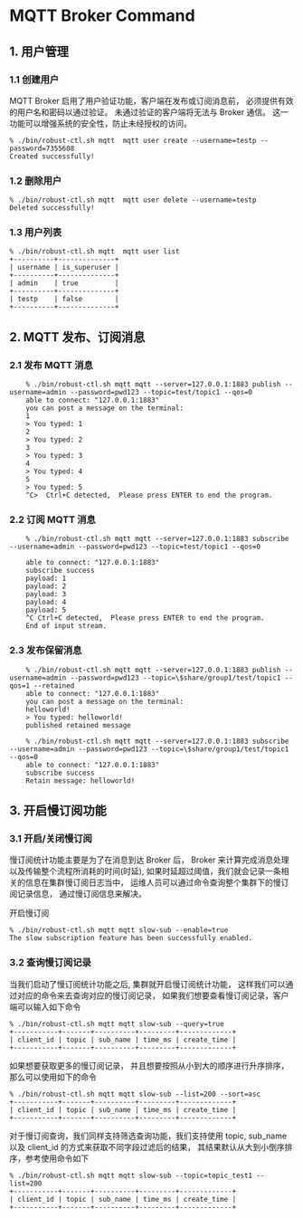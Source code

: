 # MQTT Broker Command

## 1. 用户管理

### 1.1 创建用户

MQTT Broker 启用了用户验证功能，客户端在发布或订阅消息前，
必须提供有效的用户名和密码以通过验证。
未通过验证的客户端将无法与 Broker 通信。
这一功能可以增强系统的安全性，防止未经授权的访问。

```console
% ./bin/robust-ctl.sh mqtt  mqtt user create --username=testp --password=7355608
Created successfully!
```

### 1.2 删除用户

```console
% ./bin/robust-ctl.sh mqtt  mqtt user delete --username=testp
Deleted successfully!
```

### 1.3 用户列表

```console
% ./bin/robust-ctl.sh mqtt  mqtt user list
+----------+--------------+
| username | is_superuser |
+----------+--------------+
| admin    | true         |
+----------+--------------+
| testp    | false        |
+----------+--------------+
```

## 2. MQTT 发布、订阅消息

### 2.1 发布 MQTT 消息

```console
    % ./bin/robust-ctl.sh mqtt mqtt --server=127.0.0.1:1883 publish --username=admin --password=pwd123 --topic=test/topic1 --qos=0
    able to connect: "127.0.0.1:1883"
    you can post a message on the terminal:
    1
    > You typed: 1
    2
    > You typed: 2
    3
    > You typed: 3
    4
    > You typed: 4
    5
    > You typed: 5
    ^C>  Ctrl+C detected,  Please press ENTER to end the program.
```

### 2.2 订阅 MQTT 消息

```console
    % ./bin/robust-ctl.sh mqtt mqtt --server=127.0.0.1:1883 subscribe --username=admin --password=pwd123 --topic=test/topic1 --qos=0

    able to connect: "127.0.0.1:1883"
    subscribe success
    payload: 1
    payload: 2
    payload: 3
    payload: 4
    payload: 5
    ^C Ctrl+C detected,  Please press ENTER to end the program.
    End of input stream.
```

### 2.3 发布保留消息

```console
    % ./bin/robust-ctl.sh mqtt mqtt --server=127.0.0.1:1883 publish --username=admin --password=pwd123 --topic=\$share/group1/test/topic1 --qos=1 --retained
    able to connect: "127.0.0.1:1883"
    you can post a message on the terminal:
    helloworld!
    > You typed: helloworld!
    published retained message
```

```console
    % ./bin/robust-ctl.sh mqtt mqtt --server=127.0.0.1:1883 subscribe --username=admin --password=pwd123 --topic=\$share/group1/test/topic1 --qos=0
    able to connect: "127.0.0.1:1883"
    subscribe success
    Retain message: helloworld!
```

## 3. 开启慢订阅功能

### 3.1 开启/关闭慢订阅

慢订阅统计功能主要是为了在消息到达 Broker 后，
Broker 来计算完成消息处理以及传输整个流程所消耗的时间(时延),
如果时延超过阈值，我们就会记录一条相关的信息在集群慢订阅日志当中，
运维人员可以通过命令查询整个集群下的慢订阅记录信息，
通过慢订阅信息来解决。

开启慢订阅

```console
% ./bin/robust-ctl.sh mqtt mqtt slow-sub --enable=true
The slow subscription feature has been successfully enabled.
```

### 3.2 查询慢订阅记录

当我们启动了慢订阅统计功能之后, 集群就开启慢订阅统计功能，
这样我们可以通过对应的命令来去查询对应的慢订阅记录，
如果我们想要查看慢订阅记录，客户端可以输入如下命令

```console
% ./bin/robust-ctl.sh mqtt mqtt slow-sub --query=true
+-----------+-------+----------+---------+-------------+
| client_id | topic | sub_name | time_ms | create_time |
+-----------+-------+----------+---------+-------------+
```

如果想要获取更多的慢订阅记录，
并且想要按照从小到大的顺序进行升序排序，
那么可以使用如下的命令

```console
% ./bin/robust-ctl.sh mqtt mqtt slow-sub --list=200 --sort=asc
+-----------+-------+----------+---------+-------------+
| client_id | topic | sub_name | time_ms | create_time |
+-----------+-------+----------+---------+-------------+
```

对于慢订阅查询，我们同样支持筛选查询功能，我们支持使用 topic,
sub_name 以及 client_id 的方式来获取不同字段过滤后的结果，
其结果默认从大到小倒序排序，参考使用命令如下

```console
% ./bin/robust-ctl.sh mqtt mqtt slow-sub --topic=topic_test1 --list=200
+-----------+-------+----------+---------+-------------+
| client_id | topic | sub_name | time_ms | create_time |
+-----------+-------+----------+---------+-------------+
```
